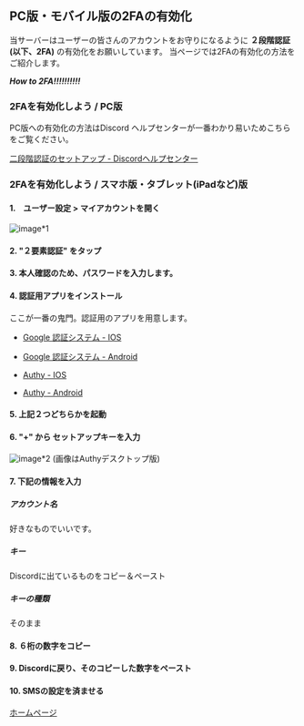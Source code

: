 ## PC版・モバイル版の2FAの有効化

当サーバーはユーザーの皆さんのアカウントをお守りになるように **２段階認証(以下、2FA)** の有効化をお願いしています。
当ページでは2FAの有効化の方法をご紹介します。

***How to 2FA!!!!!!!!!!***

### 2FAを有効化しよう / PC版
PC版への有効化の方法はDiscord ヘルプセンターが一番わかり易いためこちらをご覧ください。

[二段階認証のセットアップ - Discordヘルプセンター](https://support.discord.com/hc/ja/articles/219576828)

### 2FAを有効化しよう / スマホ版・タブレット(iPadなど)版

#### 1.　ユーザー設定 > マイアカウントを開く
![image*1](https://media.discordapp.net/attachments/845566542392983572/850001118167564328/unknown.png?width=335&height=683)

#### 2. "２要素認証" をタップ

#### 3. 本人確認のため、パスワードを入力します。

#### 4. 認証用アプリをインストール
ここが一番の鬼門。認証用のアプリを用意します。

- [Google 認証システム - IOS](https://apps.apple.com/jp/app/google-authenticator/id388497605)

- [Google 認証システム - Android](https://play.google.com/store/apps/details?id=com.google.android.apps.authenticator2&hl=ja&gl=US)

- [Authy - IOS](https://itunes.apple.com/us/app/authy/id494168017)

- [Authy - Android](https://play.google.com/store/apps/details?id=com.authy.authy)


#### 5. 上記２つどちらかを起動

#### 6. "+" から セットアップキーを入力

![image*2](https://media.discordapp.net/attachments/733707711228674102/854876111736274964/unknown.png?width=380&height=600)
(画像はAuthyデスクトップ版)

#### 7. 下記の情報を入力

##### アカウント名
好きなものでいいです。

##### キー
Discordに出ているものをコピー＆ペースト

##### キーの種類
そのまま

#### 8. ６桁の数字をコピー

#### 9. Discordに戻り、そのコピーした数字をペースト

#### 10. SMSの設定を済ませる

[ホームページ](../README.md)